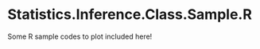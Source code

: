 Statistics.Inference.Class.Sample.R
===================================
Some R sample codes to plot included here!
